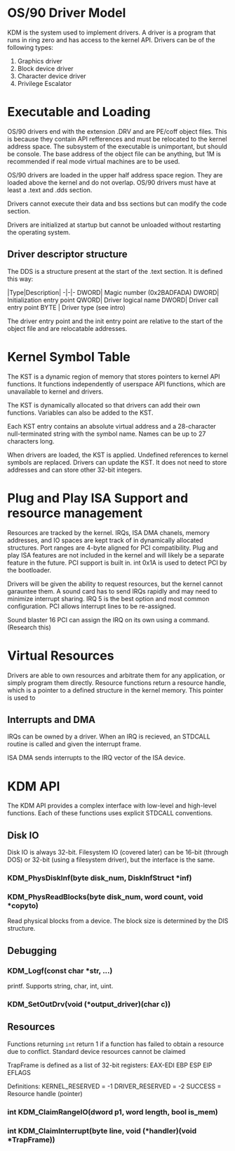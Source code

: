 # OS/90 Driver Model

KDM is the system used to implement drivers. A driver is a program that runs in ring zero and has access to the kernel API. Drivers can be of the following types:

1. Graphics driver
2. Block device driver
3. Character device driver
4. Privilege Escalator

# Executable and Loading

OS/90 drivers end with the extension .DRV and are PE/coff object files. This is because they contain API refferences and must be relocated to the kernel address space. The subsystem of the executable is unimportant, but should be console. The base address of the object file can be anything, but 1M is recommended if real mode virtual machines are to be used.

OS/90 drivers are loaded in the upper half address space region. They are loaded above the kernel and do not overlap. OS/90 drivers must have at least a .text and .dds section.

Drivers cannot execute their data and bss sections but can modify the code section.

Drivers are initialized at startup but cannot be unloaded without restarting the operating system. 

## Driver descriptor structure

The DDS is a structure present at the start of the .text section. It is defined this way:

|Type|Description|
-|-|-
DWORD| Magic number (0x2BADFADA)
DWORD| Initialization entry point
QWORD| Driver logical name
DWORD| Driver call entry point
BYTE | Driver type (see intro)

The driver entry point and the init entry point are relative to the start of the object file and are relocatable addresses.

# Kernel Symbol Table

The KST is a dynamic region of memory that stores pointers to kernel API functions. It functions independently of userspace API functions, which are unavailable to kernel and drivers.

The KST is dynamically allocated so that drivers can add their own functions. Variables can also be added to the KST.

Each KST entry contains an absolute virtual address and a 28-character null-terminated string with the symbol name. Names can be up to 27 characters long.

When drivers are loaded, the KST is applied. Undefined references to kernel symbols are replaced. Drivers can update the KST. It does not need to store addresses and can store other 32-bit integers.

# Plug and Play ISA Support and resource management

Resources are tracked by the kernel. IRQs, ISA DMA chanels, memory addresses, and IO spaces are kept track of in dynamically allocated structures. Port ranges are 4-byte aligned for PCI compatibility. Plug and play ISA features are not included in the kernel and will likely be a separate feature in the future. PCI support is built in. int 0x1A is used to detect PCI by the bootloader.

Drivers will be given the ability to request resources, but the kernel cannot garauntee them. A sound card has to send IRQs rapidly and may need to minimize interrupt sharing. IRQ 5 is the best option and most common configuration. PCI allows interrupt lines to be re-assigned.

Sound blaster 16 PCI can assign the IRQ on its own using a command. (Research this)

# Virtual Resources

Drivers are able to own resources and arbitrate them for any application, or simply program them directly. Resource functions return a resource handle, which is a pointer to a defined structure in the kernel memory. This pointer is used to

## Interrupts and DMA

IRQs can be owned by a driver. When an IRQ is recieved, an STDCALL routine is called and given the interrupt frame.

ISA DMA sends interrupts to the IRQ vector of the ISA device.

# KDM API

The KDM API provides a complex interface with low-level and high-level functions. Each of these functions uses explicit STDCALL conventions.

## Disk IO

Disk IO is always 32-bit. Filesystem IO (covered later) can be 16-bit (through DOS) or 32-bit (using a filesystem driver), but the interface is the same.

### KDM_PhysDiskInf(byte disk_num, DiskInfStruct *inf)

### KDM_PhysReadBlocks(byte disk_num, word count, void *copyto)

Read physical blocks from a device. The block size is determined by the DIS structure.

## Debugging

### KDM_Logf(const char *str, ...)
printf. Supports string, char, int, uint.

### KDM_SetOutDrv(void (*output_driver)(char c))

## Resources

Functions returning `int` return 1 if a function has failed to obtain a resource due to conflict. Standard device resources cannot be claimed

TrapFrame is defined as a list of 32-bit registers:
EAX-EDI
EBP
ESP
EIP
EFLAGS

Definitions:
KERNEL_RESERVED = -1
DRIVER_RESERVED = -2
SUCCESS = Resource handle (pointer)

### int KDM_ClaimRangeIO(dword p1, word length, bool is_mem)

### int KDM_ClaimInterrupt(byte line, void (*handler)(void *TrapFrame))
